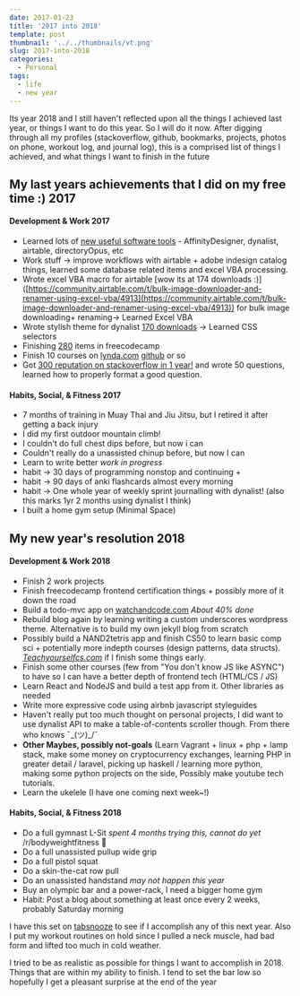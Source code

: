 ```yaml
---
date: 2017-01-23
title: '2017 into 2018'
template: post
thumbnail: '../../thumbnails/vt.png'
slug: 2017-into-2018
categories:
  - Personal
tags:
  - life
  - new year
---
```


Its year 2018 and I still haven't reflected upon all the things I achieved last year, or things I want to do this year. So I will do it now. After digging through all my profiles (stackoverflow, github, bookmarks, projects, photos on phone, workout log, and journal log), this is a comprised list of things I achieved, and what things I want to finish in the future

## My last years achievements that I did on my free time :) 2017

#### Development & Work 2017

*   Learned lots of [new useful software tools](https://alternativeto.net/user/kagerjay/) - AffinityDesigner, dynalist, airtable, directoryOpus, etc
*   Work stuff → improve workflows with airtable + adobe indesign catalog things, learned some database related items and excel VBA processing.
*   Wrote excel VBA macro for airtable [wow its at 174 downloads :)]
([https://community.airtable.com/t/bulk-image-downloader-and-renamer-using-excel-vba/4913](https://community.airtable.com/t/bulk-image-downloader-and-renamer-using-excel-vba/4913)) for bulk image downloading+ renaming→ Learned Excel VBA
*   Wrote stylish theme for dynalist [170 downloads](https://userstyles.org/styles/144225/dynalist-simple-colors-for-default-theme) → Learned CSS selectors
*   Finishing [280](https://www.freecodecamp.org/anacondapython) items in freecodecamp
*   Finish 10 courses on [lynda.com](http://lynda.com) [github](https://github.com/Kagerjay) or so
*   Got [300 reputation on stackoverflow in 1 year!](https://stackoverflow.com/users/3258462/kagerjay) and wrote 50 questions, learned how to properly format a good question.

#### Habits, Social, & Fitness 2017

*   7 months of training in Muay Thai and Jiu Jitsu, but I retired it after getting a back injury
*   I did my first outdoor mountain climb!
*   I couldn't do full chest dips before, but now i can
*   Couldn't really do a unassisted chinup before, but now I can
*   Learn to write better _work in progress_
*   habit -> 30 days of programming nonstop and continuing +
*   habit -> 90 days of anki flashcards almost every morning
*   habit -> One whole year of weekly sprint journalling with dynalist! (also this marks 1yr 2 months using dynalist I think)
*   I built a home gym setup (Minimal Space)

## My new year's resolution 2018

#### Development & Work 2018

*   Finish 2 work projects
*   Finish freecodecamp frontend certification things + possibly more of it down the road
*   Build a todo-mvc app on [watchandcode.com](http://watchandcode.com) _About 40% done_
*   Rebuild blog again by learning writing a custom underscores wordpress theme. Alternative is to build my own jekyll blog from scratch
*   Possibly build a NAND2tetris app and finish CS50 to learn basic comp sci + potentially more indepth courses (design patterns, data structs). _[Teachyourselfcs.com](http://Teachyourselfcs.com)_ if I finish some things early.
*   Finish some other courses (few from "You don't know JS like ASYNC") to have so I can have a better depth of frontend tech (HTML/CS / JS)
*   Learn React and NodeJS and build a test app from it. Other libraries as needed
*   Write more expressive code using airbnb javascript styleguides
*   Haven't really put too much thought on personal projects, I did want to use dynalist API to make a table-of-contents scroller though. From there who knows ¯\_(ツ)_/¯
*   **Other Maybes, possibly not-goals** (Learn Vagrant + linux + php + lamp stack, make some money on cryptocurrency exchanges, learning PHP in greater detail / laravel, picking up haskell / learning more python, making some python projects on the side, Possibly make youtube tech tutorials.
*   Learn the ukelele (I have one coming next week~!)

#### Habits, Social, & Fitness 2018

*   Do a full gymnast L-Sit _spent 4 months trying this, cannot do yet_ /r/bodyweightfitness :muscle:
*   Do a full unassisted pullup wide grip
*   Do a full pistol squat
*   Do a skin-the-cat row pull
*   Do an unassisted handstand _may not happen this year_
*   Buy an olympic bar and a power-rack, I need a bigger home gym
*   Habit: Post a blog about something at least once every 2 weeks, probably Saturday morning

I have this set on [tabsnooze](https://chrome.google.com/webstore/detail/tab-snooze/pdiebiamhaleloakpcgmpnenggpjbcbm?hl=en) to see if I accomplish any of this next year. Also I put my workout routines on hold since I pulled a neck muscle, had bad form and lifted too much in cold weather.

I tried to be as realistic as possible for things I want to accomplish in 2018. Things that are within my ability to finish. I tend to set the bar low so hopefully I get a pleasant surprise at the end of the year